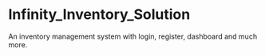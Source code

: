 # Infinity_Inventory_Solution
An inventory management system with login, register, dashboard and much more.
